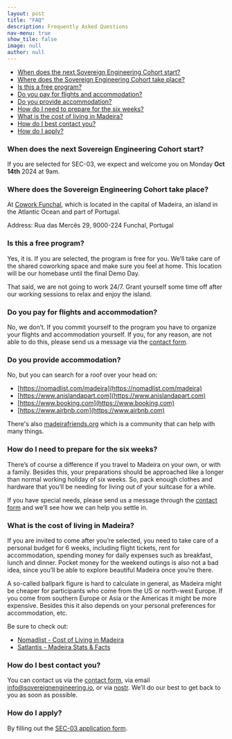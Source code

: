 ```yaml
---
layout: post
title: "FAQ"
description: Frequently Asked Questions
nav-menu: true
show_tile: false
image: null
author: null
---
```


- [When does the next Sovereign Engineering Cohort start?](#when-does-the-next-sovereign-engineering-cohort-start)
- [Where does the Sovereign Engineering Cohort take place?](#where-does-the-sovereign-engineering-cohort-take-place)
- [Is this a free program?](#is-this-a-free-program)
- [Do you pay for flights and accommodation?](#do-you-pay-for-flights-and-accommodation)
- [Do you provide accommodation?](#do-you-provide-accommodation)
- [How do I need to prepare for the six weeks?](#how-do-i-need-to-prepare-for-the-six-weeks)
- [What is the cost of living in Madeira?](#what-is-the-cost-of-living-in-madeira)
- [How do I best contact you?](#how-do-i-best-contact-you)
- [How do I apply?](#how-do-i-apply)

### When does the next Sovereign Engineering Cohort start?

If you are selected for SEC-03, we expect and welcome you on Monday **Oct 14th**
2024 at 9am.

### Where does the Sovereign Engineering Cohort take place?

At [Cowork
Funchal](https://www.openstreetmap.org/node/3947240594#map=19/32.65134/-16.91158),
which is located in the capital of Madeira, an island in the Atlantic Ocean and
part of Portugal.  
  
Address: Rua das Mercês 29, 9000-224 Funchal, Portugal

### Is this a free program?

Yes, it is. If you are selected, the program is free for you. We’ll take care of
the shared coworking space and make sure you feel at home. This location will be
our homebase until the final Demo Day.

That said, we are not going to work 24/7. Grant yourself some time off after our
working sessions to relax and enjoy the island.  
  
### Do you pay for flights and accommodation?

No, we don’t. If you commit yourself to the program you have to organize your
flights and accommodation yourself. If you, for any reason, are not able to do
this, please send us a message via the [contact form](#contact).
  
### Do you provide accommodation?

No, but you can search for a roof over your head on:

- [https://nomadlist.com/madeira](https://nomadlist.com/madeira)
- [https://www.anislandapart.com](https://www.anislandapart.com)
- [https://www.booking.com](https://www.booking.com)
- [https://www.airbnb.com](https://www.airbnb.com)

There's also [madeirafriends.org](https://madeirafriends.org) which is a
community that can help with many things.

### How do I need to prepare for the six weeks?

There’s of course a difference if you travel to Madeira on your own, or with a
family. Besides this, your preparations should be approached like a longer than
normal working holiday of six weeks. So, pack enough clothes and hardware that
you’ll be needing for living out of your suitcase for a while.  
  
If you have special needs, please send us a message through the
[contact form](#contact) and we’ll see how we can help you settle in.  
  
### What is the cost of living in Madeira?

If you are invited to come after you’re selected, you need to take care of a
personal budget for 6 weeks, including flight tickets, rent for accommodation,
spending money for daily expenses such as breakfast, lunch and dinner. Pocket
money for the weekend outings is also not a bad idea, since you’ll be able to
explore beautiful Madeira once you’re there.  
  
A so-called ballpark figure is hard to calculate in general, as Madeira might be
cheaper for participants who come from the US or north-west Europe. If you come
from southern Europe or Asia or the Americas it might be more expensive. Besides
this it also depends on your personal preferences for accommodation, etc.

Be sure to check out: 
- [Nomadlist - Cost of Living in Madeira](https://nomadlist.com/cost-of-living/in/madeira)
- [Satlantis - Madeira Stats & Facts](https://www.satlantis.io/place/pt/madeira/funchal/R8421413/stats)
  
### How do I best contact you?

You can contact us via the [contact form](#contact), via email
[info@sovereignengineering.io](mailto:info@sovereignengineering.io), or via
[nostr](https://njump.me/npub1s0veng2gvfwr62acrxhnqexq76sj6ldg3a5t935jy8e6w3shr5vsnwrmq5).
We’ll do our best to get back to you as soon as possible.

### How do I apply?

By filling out the [SEC-03 application form](https://sovereignengineering.typeform.com/SEC-03).
